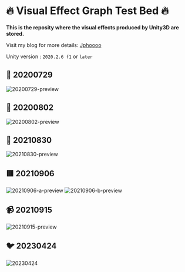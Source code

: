 # 🔥 Visual Effect Graph Test Bed 🔥

<b>This is the reposity where the visual effects produced by Unity3D are stored.</b>

Visit my blog for more details: [Jphoooo](https://jphoooo.github.io/posts/unity-vfx.html#more)

Unity version : `2020.2.6 f1` or `later`



## 🦁 20200729

![20200729-preview](https://user-images.githubusercontent.com/42137140/234522694-0e7e20c3-dd90-40df-899d-99abec30ff94.gif)


## 🔫 20200802

![20200802-preview](https://user-images.githubusercontent.com/42137140/234522732-dc7720f4-0bfe-4b07-813d-58e4b1d398e0.gif)

## 💙 20210830

![20210830-preview](https://user-images.githubusercontent.com/42137140/234522771-69486d73-564a-4ffb-97a5-eee2d186646c.gif)

## 🟥 20210906

![20210906-a-preview](https://user-images.githubusercontent.com/42137140/234522851-5d78ed80-e28f-411a-9a2c-5c3181df91e6.gif)
![20210906-b-preview](https://user-images.githubusercontent.com/42137140/234522865-4f68b3dc-17af-4ee3-b5f1-6f2767e64fcc.gif)

## 📹 20210915

![20210915-preview](https://user-images.githubusercontent.com/42137140/234522941-90909a3b-7014-46b1-9a47-d189f143faca.gif)

## 🐦 20230424

![20230424](https://user-images.githubusercontent.com/42137140/234522966-82521935-f0a6-49f0-9c60-a8a4d4563a31.gif)

 
